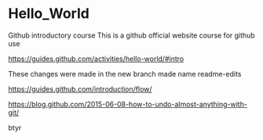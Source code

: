 # Hello_World
Github introductory course
This is a github official website course for github use

https://guides.github.com/activities/hello-world/#intro

These changes were made in the new branch made name readme-edits

https://guides.github.com/introduction/flow/

https://blog.github.com/2015-06-08-how-to-undo-almost-anything-with-git/

btyr
